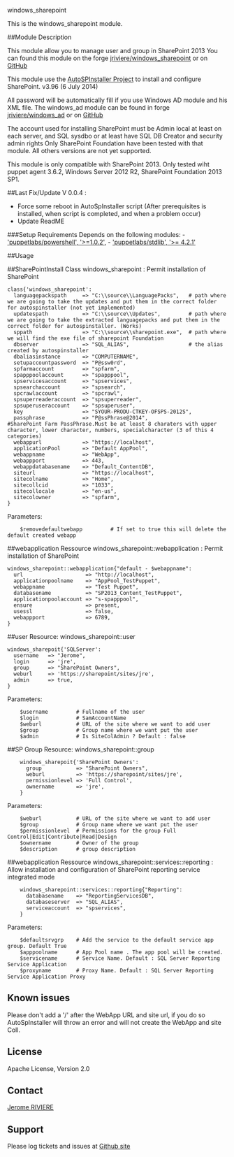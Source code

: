 windows_sharepoint

This is the windows_sharepoint module.

##Module Description

This module allow you to manage user and group in SharePoint 2013
You can found this module on the forge [jriviere/windows_sharepoint](https://forge.puppetlabs.com/jriviere/windows_sharepoint) or on [GitHub](https://github.com/insentia/windows_sharepoint)

This module use the [AutoSPInstaller Project](http://autospinstaller.codeplex.com/) to install and configure SharePoint. v3.96 (6 July 2014)

All password will be automatically fill if you use Windows AD module and his XML file. The windows_ad module can be found in forge [jriviere/windows_ad](https://forge.puppetlabs.com/jriviere/windows_ad) or on [GitHub](https://github.com/insentia/windows_ad)

The account used for installing SharePoint must be Admin local at least on each server, and SQL sysdbo or at least have SQL DB Creator and security admin rights
Only SharePoint Foundation have been tested with that module. All others versions are not yet supported.

This module is only compatible with SharePoint 2013.
Only tested wiht puppet agent 3.6.2, Windows Server 2012 R2, SharePoint Foundation 2013 SP1.


##Last Fix/Update
V 0.0.4 :
 - Force some reboot in AutoSpInstaller script (After prerequisites is installed, when script is completed, and when a problem occur)
 - Update ReadME
 
###Setup Requirements
Depends on the following modules:
	- ['puppetlabs/powershell', '>=1.0.2'](https://forge.puppetlabs.com/puppetlabs/powershell),
	- ['puppetlabs/stdlib', '>= 4.2.1'](https://forge.puppetlabs.com/puppetlabs/stdlib)

##Usage

##SharePointInstall
Class windows_sharepoint :
Permit installation of SharePoint

	class{'windows_sharepoint':
	  languagepackspath     => "C:\\source\\LanguagePacks",   # path where we are going to take the updates and put them in the correct folder for autospinstaller (not yet implemented)
	  updatespath    		=> "C:\\source\\Updates",         # path where we are going to take the extracted languagepacks and put them in the correct folder for autospinstaller. (Works)
	  sppath             	=> "C:\\source\\sharepoint.exe",  # path where we will find the exe file of sharepoint Foundation
	  dbserver           	=> "SQL_ALIAS",                   # the alias created by autospinstaller
	  dbaliasinstance 		=> "COMPUTERNAME",
	  setupaccountpassword  => "P@ssw0rd",
	  spfarmaccount         => "spfarm",
	  spapppoolaccount      => "spapppool",
	  spservicesaccount     => "spservices",
	  spsearchaccount       => "spsearch",
	  spcrawlaccount        => "spcrawl",
	  spsuperreaderaccount  => "spsuperreader",
	  spsuperuseraccount    => "spsuperuser",
	  key                   => "SYOUR-PRODU-CTKEY-OFSPS-2012S",
	  passphrase            => "P@ssPhrase@2014",               #SharePoint Farm PassPhrase.Must be at least 8 charaters with upper character, lower character, numbers, specialcharacter (3 of this 4 categories)
	  webappurl             => "https://localhost",
	  applicationPool       => "Default AppPool",
	  webappname            => "WebApp",
	  webappport            => 443,
	  webappdatabasename    => "Default_ContentDB",
	  siteurl   		    => "https://localhost",
	  sitecolname  		    => "Home",
	  sitecollcid			=> "1033",
	  sitecollocale 		=> "en-us",
	  sitecolowner  		=> "spfarm",
	}

Parameters:
```
	$removedefaultwebapp         # If set to true this will delete the default created webapp
```
##webapplication
Ressource windows_sharepoint::webapplication :
Permit installation of SharePoint

	windows_sharepoint::webapplication{"default - $webappname":
	  url                    => "http://localhost",
	  applicationpoolname    => "AppPool_TestPuppet",
	  webappname             => "Test Puppet",
	  databasename           => "SP2013_Content_TestPuppet",
	  applicationpoolaccount => "s-spapppool",
	  ensure                 => present,
	  usessl                 => false,
	  webappport             => 6789,
	}

##user
Resource: windows_sharepoint::user

	windows_sharepoit{'SQLServer':
	  username   => "Jerome",
	  login      => 'jre',
	  group      => "SharePoint Owners",
	  weburl     => 'https://sharepoint/sites/jre',
	  admin      => true,
	}

Parameters:
```
	$username         # Fullname of the user
	$login            # SamAccountName
	$weburl           # URL of the site where we want to add user
	$group            # Group name where we want put the user
	$admin            # Is SiteColAdmin ? Default : false
```

##SP Group
Resource: windows_sharepoint::group

````
	windows_sharepoit{'SharePoint Owners':
	  group           => "SharePoint Owners",
	  weburl          => 'https://sharepoint/sites/jre',
	  permissionlevel => 'Full Control',
	  ownername       => 'jre',
	}
````
Parameters:
```
	$weburl           # URL of the site where we want to add user
	$group            # Group name where we want put the user
	$permissionlevel  # Permissions for the group Full Control|Edit|Contribute|Read|Design
	$ownername        # Owner of the group
	$description      # group description
```

##webapplication
Ressource windows_sharepoint::services::reporting :
Allow installation and configuration of SharePoint reporting service integrated mode
```
	windows_sharepoint::services::reporting{"Reporting":
	  databasename    => "ReportingServicesDB",
	  databaseserver  => "SQL_ALIAS",
	  serviceaccount  => "spservices",
	}
```
Parameters:
```
	$defaultsrvgrp    # Add the service to the default service app group. Default True
	$apppoolname      # App Pool name . The app pool will be created.
	$servicename      # Service Name. Default : SQL Server Reporting Service Application
	$proxyname        # Proxy Name. Default : SQL Server Reporting Service Application Proxy
```
## Known issues
Please don't add a '/' after the WebApp URL and site url, if you do so AutoSpInstaller will throw an error and will not create the WebApp and site Coll. 

License
-------
Apache License, Version 2.0

Contact
-------
[Jerome RIVIERE](https://github.com/ninja-2)

Support
-------
Please log tickets and issues at [Github site](https://github.com/insentia/windows_sharepoint/issues)

